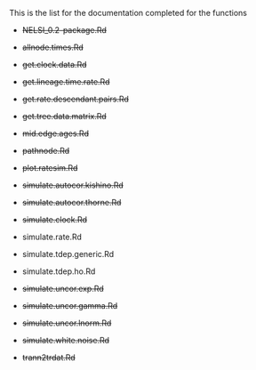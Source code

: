 This is the list for the documentation completed for the functions

- ~~NELSI_0.2-package.Rd~~

- ~~allnode.times.Rd~~

- ~~get.clock.data.Rd~~

- ~~get.lineage.time.rate.Rd~~

- ~~get.rate.descendant.pairs.Rd~~

- ~~get.tree.data.matrix.Rd~~

- ~~mid.edge.ages.Rd~~

- ~~pathnode.Rd~~

- ~~plot.ratesim.Rd~~

- ~~simulate.autocor.kishino.Rd~~

- ~~simulate.autocor.thorne.Rd~~

- ~~simulate.clock.Rd~~

- simulate.rate.Rd

- simulate.tdep.generic.Rd

- simulate.tdep.ho.Rd

- ~~simulate.uncor.exp.Rd~~

- ~~simulate.uncor.gamma.Rd~~

- ~~simulate.uncor.lnorm.Rd~~

- ~~simulate.white.noise.Rd~~

- ~~trann2trdat.Rd~~
